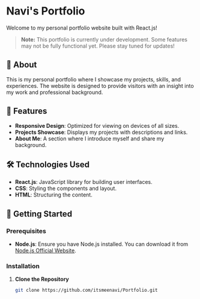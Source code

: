 # Navi's Portfolio

Welcome to my personal portfolio website built with React.js!

> **Note:** This portfolio is currently under development. Some features may not be fully functional yet. Please stay tuned for updates!

## 📖 About

This is my personal portfolio where I showcase my projects, skills, and experiences. The website is designed to provide visitors with an insight into my work and professional background.

## 🌟 Features

- **Responsive Design**: Optimized for viewing on devices of all sizes.
- **Projects Showcase**: Displays my projects with descriptions and links.
- **About Me**: A section where I introduce myself and share my background.

## 🛠️ Technologies Used

- **React.js**: JavaScript library for building user interfaces.
- **CSS**: Styling the components and layout.
- **HTML**: Structuring the content.

## 🚀 Getting Started

### Prerequisites

- **Node.js**: Ensure you have Node.js installed. You can download it from [Node.js Official Website](https://nodejs.org/).

### Installation

1. **Clone the Repository**

   ```bash
   git clone https://github.com/itsmeenavi/Portfolio.git
